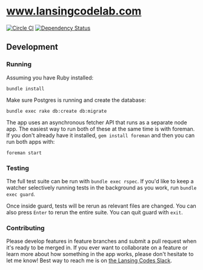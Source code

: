 # www.lansingcodelab.com

[![Circle CI](https://circleci.com/gh/lansingcodelab/www.svg?style=svg)](https://circleci.com/gh/lansingcodelab/www) [![Dependency Status](https://gemnasium.com/lansingcodelab/www.svg)](https://gemnasium.com/lansingcodelab/www)

## Development

### Running

Assuming you have Ruby installed:

```  shell
bundle install
```

Make sure Postgres is running and create the database:

``` shell
bundle exec rake db:create db:migrate
```

The app uses an asynchronous fetcher API that runs as a separate node app. The easiest way to run both of these at the same time is with foreman. If you don't already have it installed, `gem install foreman` and then you can run both apps with:

``` shell
foreman start
```

### Testing

The full test suite can be run with `bundle exec rspec`. If you'd like to keep a watcher selectively running tests in the background as you work, run `bundle exec guard`.

Once inside guard, tests will be rerun as relevant files are changed. You can also press `Enter` to rerun the entire suite. You can quit guard with `exit`.

### Contributing

Please develop features in feature branches and submit a pull request when it's ready to be merged in. If you ever want to collaborate on a feature or learn more about how something in the app works, please don't hesitate to let me know! Best way to reach me is on [the Lansing Codes Slack](https://lansingcodes.slack.com/messages/@chrisvfritz/).

